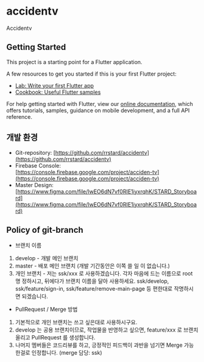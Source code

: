 # accidentv

Accidentv

## Getting Started

This project is a starting point for a Flutter application.

A few resources to get you started if this is your first Flutter project:

- [Lab: Write your first Flutter app](https://flutter.dev/docs/get-started/codelab)
- [Cookbook: Useful Flutter samples](https://flutter.dev/docs/cookbook)

For help getting started with Flutter, view our
[online documentation](https://flutter.dev/docs), which offers tutorials,
samples, guidance on mobile development, and a full API reference.

## 개발 환경
- Git-repository: [https://github.com/rrstard/accidentv](https://github.com/rrstard/accidentv)
- Firebase Console: [https://console.firebase.google.com/project/acciden-tv](https://console.firebase.google.com/project/acciden-tv)
- Master Design: [https://www.figma.com/file/IwEO6dN7vf0RIE1iyxrqhK/STARD_Storyboard](https://www.figma.com/file/IwEO6dN7vf0RIE1iyxrqhK/STARD_Storyboard)

## Policy of git-branch 
- 브랜치 이름
1. develop - 개발 메인 브랜치
1. master - 배포 메인 브랜치 (개발 기간동안은 이쪽 쓸 일 이 없습니다.)
1. 개인 브랜치 - 저는 ssk/xxx 로 사용하겠습니다. 각자 마음에 드는 이름으로 root 명 정하시고, 뒤에다가 브랜치 이름을 달아 사용하세요.
ssk/develop, ssk/feature/sign-in, ssk/feature/remove-main-page 등 편한대로 작명하시면 되겠습니다.

- PullRequest / Merge 방법
1. 기본적으로 개인 브랜치는 쓰고 싶은대로 사용하시구요.
1. develop 는 공용 브랜치이므로, 작업물을 반영하고 싶으면, feature/xxx 로 브랜치 올리고 PullRequest 를 생성합니다.
1. 나머지 멤버들은 코드리뷰를 하고, 긍정적인 피드백이 과반을 넘기면 Merge 가능한걸로 인정합니다. (merge 담당: ssk)
